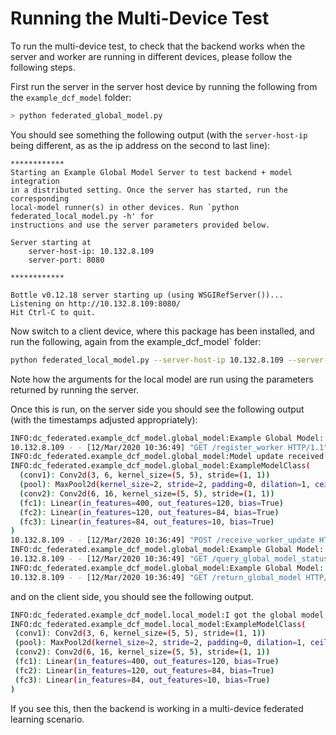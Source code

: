 # Running the Multi-Device Test

To run the multi-device test, to check that the backend works when the server and worker are running in different devices, please follow the following steps.

First run the server in the server host device by running the following from the `example_dcf_model` folder:
```bash
> python federated_global_model.py
```
You should see something the following output (with the `server-host-ip` being different, as as the ip address on the second to last line):
```
************
Starting an Example Global Model Server to test backend + model integration
in a distributed setting. Once the server has started, run the corresponding
local-model runner(s) in other devices. Run `python federated_local_model.py -h' for
instructions and use the server parameters provided below.

Server starting at 
	server-host-ip: 10.132.8.109 
	server-port: 8080

************

Bottle v0.12.18 server starting up (using WSGIRefServer())...
Listening on http://10.132.8.109:8080/
Hit Ctrl-C to quit.
```

Now switch to a client device, where this package has been installed, and run the following, again from the example_dcf_model` folder:
```bash
python federated_local_model.py --server-host-ip 10.132.8.109 --server-port 8080
```
Note how the arguments for the local model are run using the parameters returned by running the server. 

Once this is run, on the server side you should see the following output (with the timestamps adjusted appropriately):
```bash
INFO:dc_federated.example_dcf_model.global_model:Example Global Model: Registering worker 0
10.132.8.109 - - [12/Mar/2020 10:36:49] "GET /register_worker HTTP/1.1" 200 1
INFO:dc_federated.example_dcf_model.global_model:Model update received from worker 0
INFO:dc_federated.example_dcf_model.global_model:ExampleModelClass(
  (conv1): Conv2d(3, 6, kernel_size=(5, 5), stride=(1, 1))
  (pool): MaxPool2d(kernel_size=2, stride=2, padding=0, dilation=1, ceil_mode=False)
  (conv2): Conv2d(6, 16, kernel_size=(5, 5), stride=(1, 1))
  (fc1): Linear(in_features=400, out_features=120, bias=True)
  (fc2): Linear(in_features=120, out_features=84, bias=True)
  (fc3): Linear(in_features=84, out_features=10, bias=True)
)
10.132.8.109 - - [12/Mar/2020 10:36:49] "POST /receive_worker_update HTTP/1.1" 200 28
INFO:dc_federated.example_dcf_model.global_model:Example Global Model: returning global model status
10.132.8.109 - - [12/Mar/2020 10:36:49] "GET /query_global_model_status HTTP/1.1" 200 19
INFO:dc_federated.example_dcf_model.global_model:Example Global Model: returning global model
10.132.8.109 - - [12/Mar/2020 10:36:49] "GET /return_global_model HTTP/1.1" 200 264720 
```
 
 and on the client side, you should see the following output.
 
 ```bash
INFO:dc_federated.example_dcf_model.local_model:I got the global model!! -- transforming...
INFO:dc_federated.example_dcf_model.local_model:ExampleModelClass(
  (conv1): Conv2d(3, 6, kernel_size=(5, 5), stride=(1, 1))
  (pool): MaxPool2d(kernel_size=2, stride=2, padding=0, dilation=1, ceil_mode=False)
  (conv2): Conv2d(6, 16, kernel_size=(5, 5), stride=(1, 1))
  (fc1): Linear(in_features=400, out_features=120, bias=True)
  (fc2): Linear(in_features=120, out_features=84, bias=True)
  (fc3): Linear(in_features=84, out_features=10, bias=True)
)

```

If you see this, then the backend is working in a multi-device federated learning scenario.
